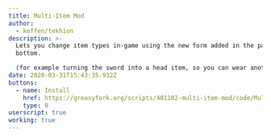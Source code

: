 ```yaml
---
title: Multi-Item Mod
author:
  - keffen/tekhion
description: >-
  Lets you change item types in-game using the new form added in the page
  bottom.

  (for example turning the sword into a head item, so you can wear another hand item with it without any problem)
date: 2020-03-31T15:43:35.932Z
buttons:
  - name: Install
    href: https://greasyfork.org/scripts/401102-multi-item-mod/code/Multi-Item%20mod.user.js
    type: 0
userscript: true
working: true
---
```

